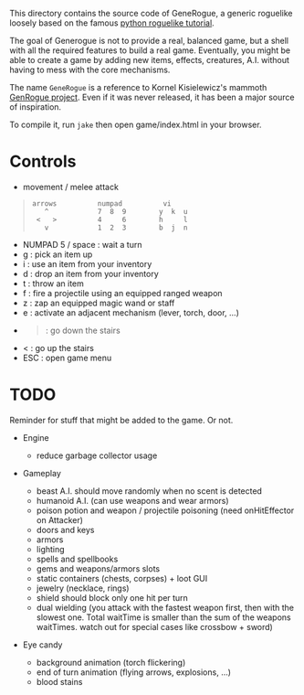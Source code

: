 This directory contains the source code of GeneRogue, a generic roguelike loosely based on the famous [python roguelike tutorial](http://www.roguebasin.com/index.php?title=Complete_Roguelike_Tutorial,_using_python%2Blibtcod).

The goal of Generogue is not to provide a real, balanced game, but a shell with all the required features to build a real game. Eventually, you might be able to create a game by adding new items, effects, creatures, A.I. without having to mess with the core mechanisms.

The name `GeneRogue` is a reference to Kornel Kisielewicz's mammoth [GenRogue project](http://www.roguebasin.com/index.php?title=GenRogue). Even if it was never released, it has been a major source of inspiration.

To compile it, run `jake` then open game/index.html in your browser.

# Controls

* movement / melee attack

>     arrows          numpad          vi
>        ^            7  8  9        y  k  u
>      <   >          4     6        h     l
>        v            1  2  3        b  j  n

* NUMPAD 5 / space : wait a turn
* g : pick an item up
* i : use an item from your inventory
* d : drop an item from your inventory
* t : throw an item
* f : fire a projectile using an equipped ranged weapon
* z : zap an equipped magic wand or staff
* e : activate an adjacent mechanism (lever, torch, door, ...)
* > : go down the stairs
* < : go up the stairs
* ESC : open game menu

# TODO

Reminder for stuff that might be added to the game. Or not.

* Engine
	- reduce garbage collector usage

* Gameplay
	- beast A.I. should move randomly when no scent is detected
	- humanoid A.I. (can use weapons and wear armors)
	- poison potion and weapon / projectile poisoning (need onHitEffector on Attacker)
	- doors and keys
	- armors
	- lighting
	- spells and spellbooks
	- gems and weapons/armors slots
	- static containers (chests, corpses) + loot GUI
	- jewelry (necklace, rings)
	- shield should block only one hit per turn
	- dual wielding (you attack with the fastest weapon first, then with the slowest one. Total waitTime is smaller than the sum of the weapons waitTimes. watch out for special cases like crossbow + sword)

* Eye candy
	- background animation (torch flickering)
	- end of turn animation (flying arrows, explosions, ...)
	- blood stains
